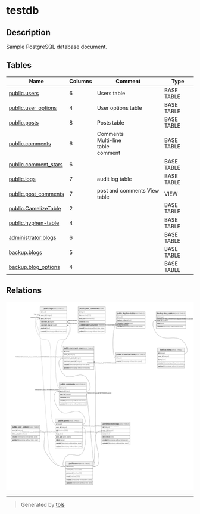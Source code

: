 # testdb

## Description

Sample PostgreSQL database document.

## Tables

| Name                                            | Columns | Comment                                    | Type       |
| ----------------------------------------------- | ------- | ------------------------------------------ | ---------- |
| [public.users](public.users.md)                 | 6       | Users table                                | BASE TABLE |
| [public.user_options](public.user_options.md)   | 4       | User options table                         | BASE TABLE |
| [public.posts](public.posts.md)                 | 8       | Posts table                                | BASE TABLE |
| [public.comments](public.comments.md)           | 6       | Comments<br>Multi-line<br>table<br>comment | BASE TABLE |
| [public.comment_stars](public.comment_stars.md) | 6       |                                            | BASE TABLE |
| [public.logs](public.logs.md)                   | 7       | audit log table                            | BASE TABLE |
| [public.post_comments](public.post_comments.md) | 7       | post and comments View table               | VIEW       |
| [public.CamelizeTable](public.CamelizeTable.md) | 2       |                                            | BASE TABLE |
| [public.hyphen-table](public.hyphen-table.md)   | 4       |                                            | BASE TABLE |
| [administrator.blogs](administrator.blogs.md)   | 6       |                                            | BASE TABLE |
| [backup.blogs](backup.blogs.md)                 | 5       |                                            | BASE TABLE |
| [backup.blog_options](backup.blog_options.md)   | 4       |                                            | BASE TABLE |

## Relations

![er](schema.png)

---

> Generated by [tbls](https://github.com/k1LoW/tbls)
